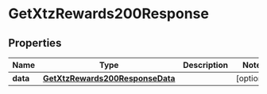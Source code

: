 # GetXtzRewards200Response


## Properties
Name | Type | Description | Notes
------------ | ------------- | ------------- | -------------
**data** | [**GetXtzRewards200ResponseData**](GetXtzRewards200ResponseData.md) |  | [optional] 


